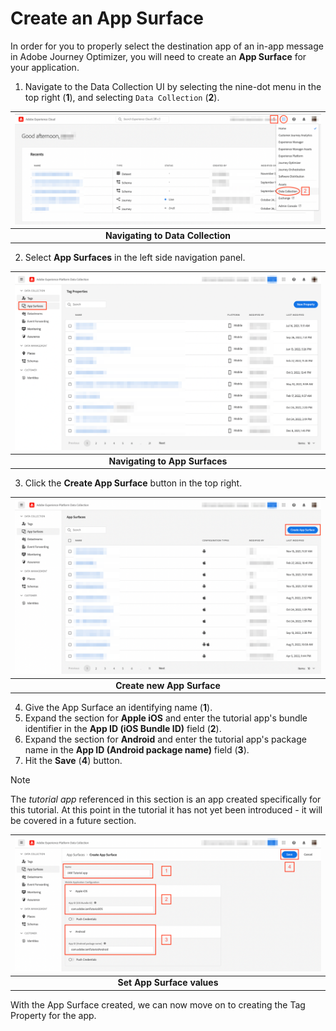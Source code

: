# Create an App Surface

In order for you to properly select the destination app of an in-app message in Adobe Journey Optimizer, you will need to create an **App Surface** for your application.

1. Navigate to the Data Collection UI by selecting the nine-dot menu in the top right (**1**), and selecting `Data Collection` (**2**).

| ![Navigating to Data Collection](assets/nav-dc.png?raw=true) |
| :---: |
| **Navigating to Data Collection** |

2. Select **App Surfaces** in the left side navigation panel. 

| ![Navigating to App Surfaces](assets/surface-nav.png?raw=true) |
| :---: |
| **Navigating to App Surfaces** |

3. Click the **Create App Surface** button in the top right.

| ![Create new App Surface](assets/surface-new.png?raw=true) |
| :---: |
| **Create new App Surface** |

4. Give the App Surface an identifying name (**1**). 
5. Expand the section for **Apple iOS** and enter the tutorial app's bundle identifier in the **App ID (iOS Bundle ID)** field (**2**).
6. Expand the section for **Android** and enter the tutorial app's package name in the **App ID (Android package name)** field (**3**).
7. Hit the **Save** (**4**) button.

> [!NOTE]
> The _tutorial app_ referenced in this section is an app created specifically for this tutorial. At this point in the tutorial it has not yet been introduced - it will be covered in a future section.

| ![Set App Surface values](assets/surface-save.png?raw=true) |
| :---: |
| **Set App Surface values** |

With the App Surface created, we can now move on to creating the Tag Property for the app.
